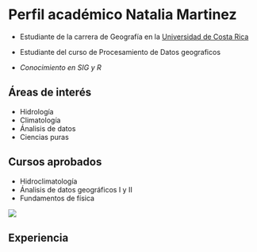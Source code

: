 # Perfil académico Natalia Martinez
- Estudiante de la carrera de Geografía en la [Universidad de Costa Rica](https://www.ucr.ac.cr/)  
- Estudiante del curso de Procesamiento de Datos geograficos

- *Conocimiento en SIG y R*

## Áreas de interés
- Hidrología
- Climatología
- Ánalisis de datos
- Ciencias puras

## Cursos aprobados 
- Hidroclimatología
- Ánalisis de datos geográficos I y II
- Fundamentos de física

![](https://www.iagua.es/sites/default/files/styles/thumbnail-830x455/public/hidrologia_0.jpg?itok=cIV9bu4g)

## Experiencia

